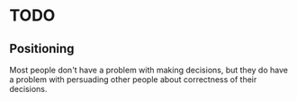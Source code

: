 # TODO

## Positioning

Most people don't have a problem with making decisions, but they do have a problem with persuading other people about correctness of their decisions.
